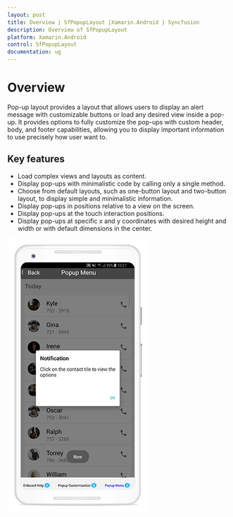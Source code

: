 ```yaml
---
layout: post
title: Overview | SfPopupLayout |Xamarin.Android | Syncfusion
description: Overview of SfPopupLayout
platform: Xamarin.Android
control: SfPopupLayout
documentation: ug
--- 
```


# Overview

Pop-up layout provides a layout that allows users to display an alert message with customizable buttons or load any desired view inside a pop-up. It provides options to fully customize the pop-ups with custom header, body, and footer capabilities, allowing you to display important information to use precisely how user want to.

## Key features

* Load complex views and layouts as content.
* Display pop-ups with minimalistic code by calling only a single method.
* Choose from default layouts, such as one-button layout and two-button layout, to display simple and minimalistic information.
* Display pop-ups in positions relative to a view on the screen.
* Display pop-ups at the touch interaction positions.
* Display pop-ups at specific x and y coordinates with desired height and width or with default dimensions in the center.

![](GettingStarted_images/OverView.gif)